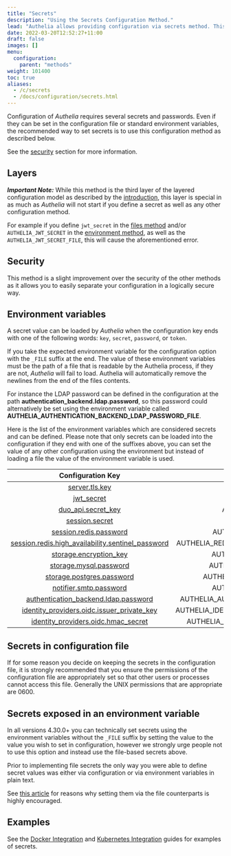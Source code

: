 ```yaml
---
title: "Secrets"
description: "Using the Secrets Configuration Method."
lead: "Authelia allows providing configuration via secrets method. This section describes how to implement this."
date: 2022-03-20T12:52:27+11:00
draft: false
images: []
menu:
  configuration:
    parent: "methods"
weight: 101400
toc: true
aliases:
  - /c/secrets
  - /docs/configuration/secrets.html
---
```


Configuration of *Authelia* requires several secrets and passwords. Even if they can be set in the configuration file or
standard environment variables, the recommended way to set secrets is to use this configuration method as described below.

See the [security](#security) section for more information.

## Layers

*__Important Note:__* While this method is the third layer of the layered configuration model as described by the
[introduction](introduction.md#layers), this layer is special in as much as *Authelia* will not start if you define
a secret as well as any other configuration method.

For example if you define `jwt_secret` in the [files method](files.md) and/or `AUTHELIA_JWT_SECRET` in the
[environment method](environment.md), as well as the `AUTHELIA_JWT_SECRET_FILE`, this will cause the aforementioned error.

## Security

This method is a slight improvement over the security of the other methods as it allows you to easily separate your
configuration in a logically secure way.

## Environment variables

A secret value can be loaded by *Authelia* when the configuration key ends with one of the following words: `key`,
`secret`, `password`, or `token`.

If you take the expected environment variable for the configuration option with the `_FILE` suffix at the end. The value
of these environment variables must be the path of a file that is readable by the Authelia process, if they are not,
*Authelia* will fail to load. Authelia will automatically remove the newlines from the end of the files contents.

For instance the LDAP password can be defined in the configuration
at the path __authentication_backend.ldap.password__, so this password
could alternatively be set using the environment variable called
__AUTHELIA_AUTHENTICATION_BACKEND_LDAP_PASSWORD_FILE__.

Here is the list of the environment variables which are considered secrets and can be defined. Please note that only
secrets can be loaded into the configuration if they end with one of the suffixes above, you can set the value of any
other configuration using the environment but instead of loading a file the value of the environment variable is used.

|                  Configuration Key                  |                   Environment Variable                   |
|:---------------------------------------------------:|:--------------------------------------------------------:|
|                  [server.tls.key]                   |               AUTHELIA_SERVER_TLS_KEY_FILE               |
|                    [jwt_secret]                     |                 AUTHELIA_JWT_SECRET_FILE                 |
|                [duo_api.secret_key]                 |             AUTHELIA_DUO_API_SECRET_KEY_FILE             |
|                  [session.secret]                   |               AUTHELIA_SESSION_SECRET_FILE               |
|              [session.redis.password]               |           AUTHELIA_SESSION_REDIS_PASSWORD_FILE           |
| [session.redis.high_availability.sentinel_password] | AUTHELIA_REDIS_HIGH_AVAILABILITY_SENTINEL_PASSWORD_FILE  |
|              [storage.encryption_key]               |           AUTHELIA_STORAGE_ENCRYPTION_KEY_FILE           |
|              [storage.mysql.password]               |           AUTHELIA_STORAGE_MYSQL_PASSWORD_FILE           |
|             [storage.postgres.password]             |         AUTHELIA_STORAGE_POSTGRES_PASSWORD_FILE          |
|              [notifier.smtp.password]               |           AUTHELIA_NOTIFIER_SMTP_PASSWORD_FILE           |
|       [authentication_backend.ldap.password]        |    AUTHELIA_AUTHENTICATION_BACKEND_LDAP_PASSWORD_FILE    |
|    [identity_providers.oidc.issuer_private_key]     | AUTHELIA_IDENTITY_PROVIDERS_OIDC_ISSUER_PRIVATE_KEY_FILE |
|        [identity_providers.oidc.hmac_secret]        |    AUTHELIA_IDENTITY_PROVIDERS_OIDC_HMAC_SECRET_FILE     |

[server.tls.key]: ../miscellaneous/server.md#key
[jwt_secret]: ../miscellaneous/introduction.md#jwt_secret
[duo_api.secret_key]: ../second-factor/duo.md#secret_key
[session.secret]: ../session/introduction.md#secret
[session.redis.password]: ../session/redis.md#password
[session.redis.high_availability.sentinel_password]: ../session/redis.md#sentinel_password
[storage.encryption_key]: ../storage/introduction.md#encryption_key
[storage.mysql.password]: ../storage/mysql.md#password
[storage.postgres.password]: ../storage/postgres.md#password
[notifier.smtp.password]: ../notifications/smtp.md#password
[authentication_backend.ldap.password]: ../first-factor/ldap.md#password
[identity_providers.oidc.issuer_private_key]: ../identity-providers/open-id-connect.md#issuer_private_key
[identity_providers.oidc.hmac_secret]: ../identity-providers/open-id-connect.md#hmac_secret


## Secrets in configuration file

If for some reason you decide on keeping the secrets in the configuration file, it is strongly recommended that you
ensure the permissions of the configuration file are appropriately set so that other users or processes cannot access
this file. Generally the UNIX permissions that are appropriate are 0600.

## Secrets exposed in an environment variable

In all versions 4.30.0+ you can technically set secrets using the environment variables without the `_FILE` suffix by
setting the value to the value you wish to set in configuration, however we strongly urge people not to use this option
and instead use the file-based secrets above.

Prior to implementing file secrets the only way you were able to define secret values was either via configuration or
via environment variables in plain text.

See [this article](https://diogomonica.com/2017/03/27/why-you-shouldnt-use-env-variables-for-secret-data/) for reasons
why setting them via the file counterparts is highly encouraged.

## Examples

See the [Docker Integration](../../integration/deployment/docker.md) and
[Kubernetes Integration](../../integration/kubernetes/introduction/index.md) guides for examples of secrets.
